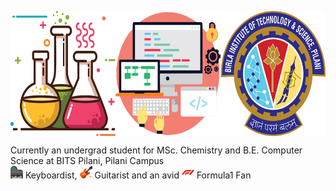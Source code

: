 <p align="center">
<img src="https://github.com/iamishansharma/iamishansharma/blob/master/Banner.jpg" align="center" width="600" height="200">
</p>

Currently an undergrad student for MSc. Chemistry and B.E. Computer Science at BITS Pilani, Pilani Campus
<br /> <img src="https://github.com/iamishansharma/iamishansharma/blob/master/Icons/piano.png" width="20" height="20"> Keyboardist, <img src="https://github.com/iamishansharma/iamishansharma/blob/master/Icons/electric-guitar.png" width="20" height="20"> Guitarist and an avid <img src="https://github.com/iamishansharma/iamishansharma/blob/master/Icons/f1.png" width="20" height="20"> Formula1 Fan
